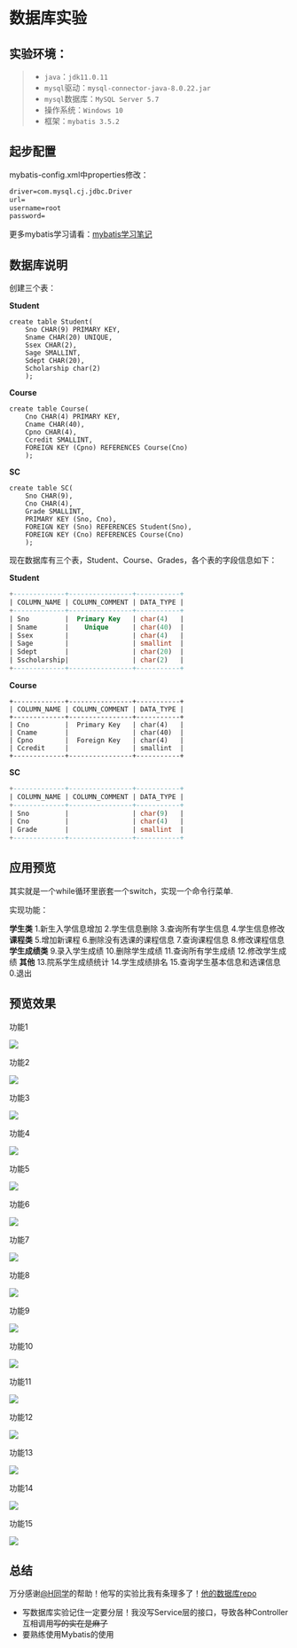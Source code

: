 # 数据库实验

## 实验环境：

> * `java`：`jdk11.0.11`
> * `mysql`驱动：`mysql-connector-java-8.0.22.jar`
> * `mysql`数据库：`MySQL Server 5.7`
> * 操作系统：`Windows 10`
> * 框架：`mybatis 3.5.2`

## 起步配置

mybatis-config.xml中properties修改：

```XML
driver=com.mysql.cj.jdbc.Driver
url=
username=root
password=
```

更多mybatis学习请看：[mybatis学习笔记](https://github.com/ferapontqiezi/DataBaseEx/blob/master/mybatis.pdf)

## 数据库说明

创建三个表：

**Student**

```mysql
create table Student(
    Sno CHAR(9) PRIMARY KEY,
    Sname CHAR(20) UNIQUE,
    Ssex CHAR(2),
    Sage SMALLINT,
    Sdept CHAR(20),
    Scholarship char(2)
    );

```

**Course**

```mysql
create table Course(
    Cno CHAR(4) PRIMARY KEY,
    Cname CHAR(40),
    Cpno CHAR(4),
    Ccredit SMALLINT,
    FOREIGN KEY (Cpno) REFERENCES Course(Cno)
    );
```

**SC**

```mysql
create table SC(
    Sno CHAR(9),
    Cno CHAR(4),
    Grade SMALLINT,
    PRIMARY KEY (Sno, Cno),
    FOREIGN KEY (Sno) REFERENCES Student(Sno),
    FOREIGN KEY (Cno) REFERENCES Course(Cno)
    );
```

现在数据库有三个表，Student、Course、Grades，各个表的字段信息如下：

**Student**

~~~sql
+-------------+----------------+-----------+
| COLUMN_NAME | COLUMN_COMMENT | DATA_TYPE |
+-------------+----------------+-----------+
| Sno         |  Primary Key   | char(4)   |
| Sname       |    Unique      | char(40)  |
| Ssex        |                | char(4)   |
| Sage        |                | smallint  |
| Sdept       |                | char(20)  |
| Sscholarship|                | char(2)   |
+-------------+----------------+-----------+
~~~

**Course**

~~~mysql
+-------------+----------------+-----------+
| COLUMN_NAME | COLUMN_COMMENT | DATA_TYPE |
+-------------+----------------+-----------+
| Cno         |  Primary Key   | char(4)   |
| Cname       |                | char(40)  |
| Cpno        |  Foreign Key   | char(4)   |
| Ccredit     |                | smallint  |
+-------------+----------------+-----------+
~~~

**SC**

~~~sql
+-------------+----------------+-----------+
| COLUMN_NAME | COLUMN_COMMENT | DATA_TYPE |
+-------------+----------------+-----------+
| Sno         |                | char(9)   |
| Cno         |                | char(4)   |
| Grade       |                | smallint  |
+-------------+----------------+-----------+
~~~

## 应用预览

其实就是一个while循环里嵌套一个switch，实现一个命令行菜单.

实现功能：

**学生类**
1.新生入学信息增加  2.学生信息删除  3.查询所有学生信息  4.学生信息修改
**课程类**
5.增加新课程  6.删除没有选课的课程信息  7.查询课程信息  8.修改课程信息
**学生成绩类**
9.录入学生成绩  10.删除学生成绩  11.查询所有学生成绩  12.修改学生成绩
**其他**
13.院系学生成绩统计  14.学生成绩排名  15.查询学生基本信息和选课信息  0.退出

## 预览效果

功能1

![](README/1.png)

功能2

![](README/2.png)

功能3

![](README/3.png)

功能4

![](README/4.png)

功能5

![](README/5.png)

功能6

![](README/6.png)

功能7

![](README/7.png)

功能8

![](README/8.png)

功能9

![](README/9.png)

功能10

![](README/10.png)

功能11

![](README/11.png)

功能12

![](README/12.png)

功能13

![](README/13.png)

功能14

![](README/14.png)

功能15

![](README/15.png)

## 总结

万分感谢[@H同学](https://github.com/AHawkeye)的帮助！他写的实验比我有条理多了！[他的数据库repo](https://github.com/AHawkeye/DataBaseLab)

- 写数据库实验记住一定要分层！我没写Service层的接口，导致各种Controller互相调用~~写的实在是麻了~~
- 要熟练使用Mybatis的使用

